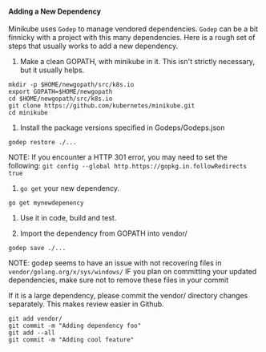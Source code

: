 #### Adding a New Dependency
Minikube uses `Godep` to manage vendored dependencies.
`Godep` can be a bit finnicky with a project with this many dependencies.
Here is a rough set of steps that usually works to add a new dependency.

1. Make a clean GOPATH, with minikube in it.
  This isn't strictly necessary, but it usually helps.

  ```shell
  mkdir -p $HOME/newgopath/src/k8s.io
  export GOPATH=$HOME/newgopath
  cd $HOME/newgopath/src/k8s.io
  git clone https://github.com/kubernetes/minikube.git
  cd minikube
  ```
  
1. Install the package versions specified in Godeps/Godeps.json
  ```shell
  godep restore ./...
  ```
  NOTE:  If you encounter a HTTP 301 error, you may need to set the following:
  `git config --global http.https://gopkg.in.followRedirects true`
  
1. `go get` your new dependency.
  ```shell
  go get mynewdepenency
  ```

1. Use it in code, build and test.

1. Import the dependency from GOPATH into vendor/
  ```shell
  godep save ./...
  ```

  NOTE:  godep seems to have an issue with not recovering files in `vendor/golang.org/x/sys/windows/`
  IF you plan on committing your updated dependencies, make sure not to remove these files in your commit
  

  If it is a large dependency, please commit the vendor/ directory changes separately.
  This makes review easier in Github.

  ```shell
  git add vendor/
  git commit -m "Adding dependency foo"
  git add --all
  git commit -m "Adding cool feature"
  ```
